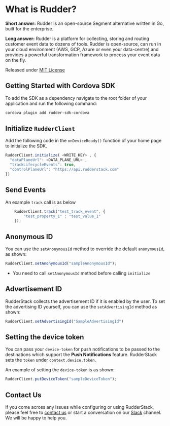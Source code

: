 # What is Rudder?

**Short answer:**
Rudder is an open-source Segment alternative written in Go, built for the enterprise.

**Long answer:**
Rudder is a platform for collecting, storing and routing customer event data to dozens of tools. Rudder is open-source, can run in your cloud environment (AWS, GCP, Azure or even your data-centre) and provides a powerful transformation framework to process your event data on the fly.

Released under [MIT License](https://opensource.org/licenses/MIT)

## Getting Started with Cordova SDK

To add the SDK as a dependency navigate to the root folder of your application and run the following command:

```bash
cordova plugin add rudder-sdk-cordova
```

## Initialize `RudderClient`
Add the following code in the `onDeviceReady()` function of your home page to initialize the SDK.

```javascript
RudderClient.initialize( <WRITE_KEY> , {
  "dataPlaneUrl": <DATA_PLANE_URL> ,
  "trackLifecycleEvents": true,
  "controlPlaneUrl": "https://api.rudderstack.com"
})
 ```

## Send Events
An example `track` call is as below
```javascript
    RudderClient.track("test_track_event", {
        "test_property_1" : "test_value_1"
    });
```

## Anonymous ID

You can use the `setAnonymousId` method to override the default `anonymousId`, as shown:

```javascript
RudderClient.setAnonymousId("sampleAnonymousId");
```
* You need to call `setAnonymousId` method before calling `initialize`


## Advertisement ID

RudderStack collects the advertisement ID if it is enabled by the user. To set the advertising ID yourself, you can use the `setAdvertisingId` method as shown:

```javascript
RudderClient.setAdvertisingId("SampleAdvertisingId")
```

## Setting the device token

You can pass your `device-token` for push notifications to be passed to the destinations which support the **Push Notifications** feature. RudderStack sets the `token` under `context.device.token`.

An example of setting the `device-token` is as shown:

```javascript
RudderClient.putDeviceToken("sampleDeviceToken");
```

## Contact Us
If you come across any issues while configuring or using RudderStack, please feel free to [contact us](https://rudderstack.com/contact/) or start a conversation on our [Slack](https://resources.rudderstack.com/join-rudderstack-slack) channel. We will be happy to help you.
